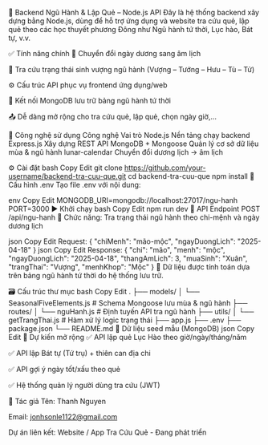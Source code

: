 🔮 Backend Ngũ Hành & Lập Quẻ – Node.js API
Đây là hệ thống backend xây dựng bằng Node.js, dùng để hỗ trợ ứng dụng và website tra cứu quẻ, lập quẻ theo các học thuyết phương Đông như Ngũ hành tứ thời, Lục hào, Bát tự, v.v.

✅ Tính năng chính
📆 Chuyển đổi ngày dương sang âm lịch

🌿 Tra cứu trạng thái sinh vượng ngũ hành (Vượng – Tướng – Hưu – Tù – Tử)

⚙️ Cấu trúc API phục vụ frontend ứng dụng/web

🔗 Kết nối MongoDB lưu trữ bảng ngũ hành tứ thời

📤 Dễ dàng mở rộng cho tra cứu quẻ, lập quẻ, chọn ngày giờ,...

🧱 Công nghệ sử dụng
Công nghệ	Vai trò
Node.js	Nền tảng chạy backend
Express.js	Xây dựng REST API
MongoDB + Mongoose	Quản lý cơ sở dữ liệu mùa & ngũ hành
lunar-calendar	Chuyển đổi dương lịch → âm lịch

⚙️ Cài đặt
bash
Copy
Edit
git clone https://github.com/your-username/backend-tra-cuu-que.git
cd backend-tra-cuu-que
npm install
🔧 Cấu hình .env
Tạo file .env với nội dung:

env
Copy
Edit
MONGODB_URI=mongodb://localhost:27017/ngu-hanh
PORT=3000
▶️ Khởi chạy
bash
Copy
Edit
npm run dev
📡 API Endpoint
POST /api/ngu-hanh
📘 Chức năng: Tra trạng thái ngũ hành theo chi-mệnh và ngày dương lịch

json
Copy
Edit
Request:
{
  "chiMenh": "mão-mộc",
  "ngayDuongLich": "2025-04-18"
}
json
Copy
Edit
Response:
{
  "chi": "mão",
  "menh": "mộc",
  "ngayDuongLich": "2025-04-18",
  "thangAmLich": 3,
  "muaSinh": "Xuân",
  "trangThai": "Vượng",
  "menhKhop": "Mộc"
}
📌 Dữ liệu được tính toán dựa trên bảng ngũ hành tứ thời do hệ thống lưu trữ.

🗃 Cấu trúc thư mục
bash
Copy
Edit
.
├── models/
│   └── SeasonalFiveElements.js   # Schema Mongoose lưu mùa & ngũ hành
├── routes/
│   └── nguHanh.js                # Định tuyến API tra ngũ hành
├── utils/
│   └── getTrangThai.js          # Hàm xử lý logic trạng thái
├── app.js
├── .env
├── package.json
└── README.md
🧪 Dữ liệu seed mẫu (MongoDB)
json
Copy
Edit
📲 Dự kiến mở rộng
✅ API lập quẻ Lục Hào theo giờ/ngày/tháng/năm

✅ API lập Bát tự (Tứ trụ) + thiên can địa chi

✅ API gợi ý ngày tốt/xấu theo quẻ

✅ Hệ thống quản lý người dùng tra cứu (JWT)

👤 Tác giả
Tên: Thanh Nguyen

Email: jonhsonle1122@gmail.com

Dự án liên kết: Website / App Tra Cứu Quẻ - Đang phát triển
